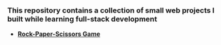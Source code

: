 ### This repository contains a collection of small web projects I built while learning full-stack development


- **[Rock-Paper-Scissors Game]([https://github.com/YOUR-USERNAME/Rock-Paper-Scissors](https://github.com/Mecha-Coder/Rock-Paper-Scissors.git))**
